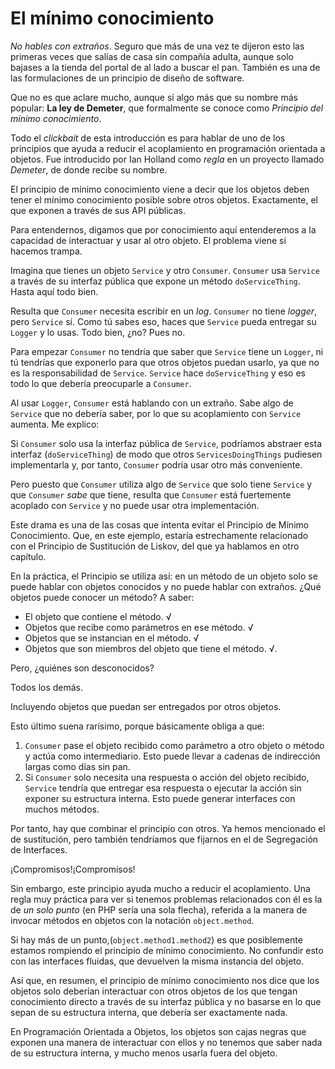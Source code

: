 # El mínimo conocimiento

_No hables con extraños_. Seguro que más de una vez te dijeron esto las primeras veces que salías de casa sin compañía adulta, aunque solo bajases a la tienda del portal de al lado a buscar el pan. También es una de las formulaciones de un principio de diseño de software.

Que no es que aclare mucho, aunque sí algo más que su nombre más popular: **La ley de Demeter**, que formalmente se conoce como _Principio del mínimo conocimiento_.

Todo el _clickbait_ de esta introducción es para hablar de uno de los principios que ayuda a reducir el acoplamiento en programación orientada a objetos. Fue introducido por Ian Holland como _regla_ en un proyecto llamado _Demeter_, de donde recibe su nombre.

El principio de mínimo conocimiento viene a decir que los objetos deben tener el mínimo conocimiento posible sobre otros objetos. Exactamente, el que exponen a través de sus API públicas.

Para entendernos, digamos que por conocimiento aquí entenderemos a la capacidad de interactuar y usar al otro objeto. El problema viene si hacemos trampa.

Imagina que tienes un objeto `Service` y otro `Consumer`. `Consumer` usa `Service` a través de su interfaz pública que expone un método `doServiceThing`. Hasta aquí todo bien.

Resulta que `Consumer` necesita escribir en un _log_. `Consumer` no tiene _logger_, pero `Service` sí. Como tú sabes eso, haces que `Service` pueda entregar su `Logger` y lo usas. Todo bien, ¿no? Pues no.

Para empezar `Consumer` no tendría que saber que `Service` tiene un `Logger`, ni tú tendrías que exponerlo para que otros objetos puedan usarlo, ya que no es la responsabilidad de `Service`. `Service` hace `doServiceThing` y eso es todo lo que debería preocuparle a `Consumer`.

Al usar `Logger`, `Consumer` está hablando con un extraño. Sabe algo de `Service` que no debería saber, por lo que su acoplamiento con `Service` aumenta. Me explico:

Si `Consumer` solo usa la interfaz pública de `Service`, podríamos abstraer esta interfaz (`doServiceThing`) de modo que otros `ServicesDoingThings` pudiesen implementarla y, por tanto, `Consumer` podría usar otro más conveniente.

Pero puesto que `Consumer` utiliza algo de `Service` que solo tiene `Service` y que `Consumer` _sabe_ que tiene, resulta que `Consumer` está fuertemente acoplado con `Service` y no puede usar otra implementación.

Este drama es una de las cosas que intenta evitar el Principio de Mínimo Conocimiento. Que, en este ejemplo, estaría estrechamente relacionado con el Principio de Sustitución de Liskov, del que ya hablamos en otro capítulo.

En la práctica, el Principio se utiliza así: en un método de un objeto solo se puede hablar con objetos conocidos y no puede hablar con extraños. ¿Qué objetos puede conocer un método? A saber:

* El objeto que contiene el método. √ 
* Objetos que recibe como parámetros en ese método. √ 
* Objetos que se instancian en el método. √ 
* Objetos que son miembros del objeto que tiene el método. √.

Pero, ¿quiénes son desconocidos?

Todos los demás.

Incluyendo objetos que puedan ser entregados por otros objetos.

Esto último suena rarísimo, porque básicamente obliga a que:

1. `Consumer` pase el objeto recibido como parámetro a otro objeto o método y actúa como intermediario. Esto puede llevar a cadenas de indirección largas como días sin pan.
2. Si `Consumer` solo necesita una respuesta o acción del objeto recibido, `Service` tendría que entregar esa respuesta o ejecutar la acción sin exponer su estructura interna. Esto puede generar interfaces con muchos métodos.

Por tanto, hay que combinar el principio con otros. Ya hemos mencionado el de sustitución, pero también tendríamos que fijarnos en el de Segregación de Interfaces.

¡Compromisos!¡Compromisos!

Sin embargo, este principio ayuda mucho a reducir el acoplamiento. Una regla muy práctica para ver si tenemos problemas relacionados con él es la de _un solo punto_ (en PHP sería una sola flecha), referida a la manera de invocar métodos en objetos con la notación `object.method`.

Si hay más de un punto,(`object.method1.method2`) es que posiblemente estamos rompiendo el principio de mínimo conocimiento. No confundir esto con las interfaces fluidas, que devuelven la misma instancia del objeto.

Así que, en resumen, el principio de mínimo conocimiento nos dice que los objetos solo deberían interactuar con otros objetos de los que tengan conocimiento directo a través de su interfaz pública y no basarse en lo que sepan de su estructura interna, que debería ser exactamente nada.

En Programación Orientada a Objetos, los objetos son cajas negras que exponen una manera de interactuar con ellos y no tenemos que saber nada de su estructura interna, y mucho menos usarla fuera del objeto.